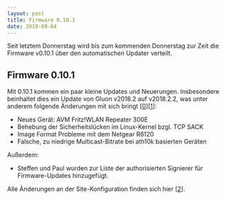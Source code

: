 ```yaml
---
layout: post
title: Firmware 0.10.1
date: 2019-09-04
---
```


Seit letztem Donnerstag wird bis zum kommenden Donnerstag zur Zeit die Firmware v0.10.1 über
den automatischen Updater verteilt.

## Firmware 0.10.1

Mit 0.10.1 kommen ein paar kleine Updates und Neuerungen. Insbesondere beinhaltet dies ein
Update von Gluon v2018.2 auf v2018.2.2, was unter anderem folgende Änderungen mit sich
bringt [[0]][[1]]:

* Neues Gerät: AVM Fritz!WLAN Repeater 300E
* Behebung der Sicherheitslücken im Linux-Kernel bzgl. TCP SACK
* Image Format Probleme mit dem Netgear R6120
* Falsche, zu niedrige Multicast-Bitrate bei ath10k basierten Geräten

Außerdem:

* Steffen und Paul wurden zur Liste der authorisierten Signierer für Firmware-Updates
  hinzugefügt.

Alle Änderungen an der Site-Konfiguration finden sich hier [[2]].


[0]: https://gluon.readthedocs.io/en/v2018.2.x/releases/v2018.2.1.html
[1]: https://gluon.readthedocs.io/en/v2018.2.x/releases/v2018.2.2.html
[2]: https://github.com/freifunk-luebeck/site-ffhl/tree/v0.10.1-1
